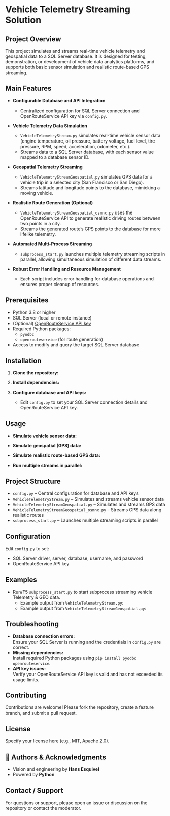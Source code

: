 # Vehicle Telemetry Streaming Solution

## Project Overview

This project simulates and streams real-time vehicle telemetry and geospatial data to a SQL Server database. It is designed for testing, demonstration, or development of vehicle data analytics platforms, and supports both basic sensor simulation and realistic route-based GPS streaming.

## Main Features

- **Configurable Database and API Integration**
  - Centralized configuration for SQL Server connection and OpenRouteService API key via `config.py`.

- **Vehicle Telemetry Data Simulation**
  - `VehicleTelemetryStream.py` simulates real-time vehicle sensor data (engine temperature, oil pressure, battery voltage, fuel level, tire pressure, RPM, speed, acceleration, odometer, etc.).
  - Streams data to a SQL Server database, with each sensor value mapped to a database sensor ID.

- **Geospatial Telemetry Streaming**
  - `VehicleTelemetryStreamGeospatial.py` simulates GPS data for a vehicle trip in a selected city (San Francisco or San Diego).
  - Streams latitude and longitude points to the database, mimicking a moving vehicle.

- **Realistic Route Generation (Optional)**
  - `VehicleTelemetryStreamGeospatial_osmnx.py` uses the OpenRouteService API to generate realistic driving routes between two points in a city.
  - Streams the generated route’s GPS points to the database for more lifelike telemetry.

- **Automated Multi-Process Streaming**
  - `subprocess_start.py` launches multiple telemetry streaming scripts in parallel, allowing simultaneous simulation of different data streams.

- **Robust Error Handling and Resource Management**
  - Each script includes error handling for database operations and ensures proper cleanup of resources.

## Prerequisites

- Python 3.8 or higher
- SQL Server (local or remote instance)
- (Optional) [OpenRouteService API key](https://openrouteservice.org/sign-up/)
- Required Python packages:
  - `pyodbc`
  - `openrouteservice` (for route generation)
- Access to modify and query the target SQL Server database

## Installation

1. **Clone the repository:**

2. **Install dependencies:**

3. **Configure database and API keys:**
   - Edit `config.py` to set your SQL Server connection details and OpenRouteService API key.

## Usage

- **Simulate vehicle sensor data:**

- **Simulate geospatial (GPS) data:**

- **Simulate realistic route-based GPS data:**

- **Run multiple streams in parallel:**

## Project Structure

- `config.py` – Central configuration for database and API keys
- `VehicleTelemetryStream.py` – Simulates and streams vehicle sensor data
- `VehicleTelemetryStreamGeospatial.py` – Simulates and streams GPS data
- `VehicleTelemetryStreamGeospatial_osmnx.py` – Streams GPS data along realistic routes
- `subprocess_start.py` – Launches multiple streaming scripts in parallel

## Configuration

Edit `config.py` to set:
- SQL Server driver, server, database, username, and password
- OpenRouteService API key

## Examples

- Run/F5 `subprocess_start.py` to start subprocess streaming vehicle Telemetry & GEO data.
	- Example output from `VehicleTelemetryStream.py`:
	- Example output from `VehicleTelemetryStreamGeospatial.py`:

## Troubleshooting

- **Database connection errors:**  
  Ensure your SQL Server is running and the credentials in `config.py` are correct.
- **Missing dependencies:**  
  Install required Python packages using `pip install pyodbc openrouteservice`.
- **API key issues:**  
  Verify your OpenRouteService API key is valid and has not exceeded its usage limits.

## Contributing

Contributions are welcome! Please fork the repository, create a feature branch, and submit a pull request.

## License

Specify your license here (e.g., MIT, Apache 2.0).

## 🙌 Authors & Acknowledgments

- Vision and engineering by **Hans Esquivel**
- Powered by **Python**

## Contact / Support

For questions or support, please open an issue or discussion on the repository or contact the moderator.

 